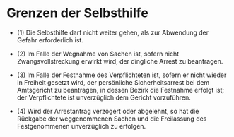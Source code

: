 # Grenzen der Selbsthilfe

- (1) Die Selbsthilfe darf nicht weiter gehen, als zur Abwendung der Gefahr erforderlich ist.

- (2) Im Falle der Wegnahme von Sachen ist, sofern nicht Zwangsvollstreckung erwirkt wird, der dingliche Arrest zu beantragen.

- (3) Im Falle der Festnahme des Verpflichteten ist, sofern er nicht wieder in Freiheit gesetzt wird, der persönliche Sicherheitsarrest bei dem Amtsgericht zu beantragen, in dessen Bezirk die Festnahme erfolgt ist; der Verpflichtete ist unverzüglich dem Gericht vorzuführen.

- (4) Wird der Arrestantrag verzögert oder abgelehnt, so hat die Rückgabe der weggenommenen Sachen und die Freilassung des Festgenommenen unverzüglich zu erfolgen.

